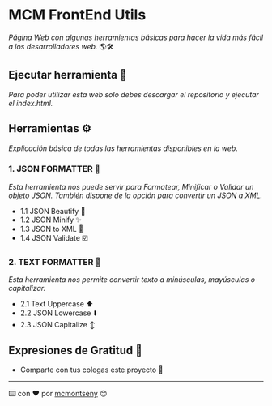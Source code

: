 # MCM FrontEnd Utils

_Página Web con algunas herramientas básicas para hacer la vida más fácil a los desarrolladores web._ 🌎🛠️

## Ejecutar herramienta 🚀

_Para poder utilizar esta web solo debes descargar el repositorio y ejecutar el index.html._

## Herramientas ⚙️

_Explicación básica de todas las herramientas disponibles en la web._

### 1. JSON FORMATTER 🔩

_Esta herramienta nos puede servir para Formatear, Minificar o Validar un objeto JSON. También dispone de la opción para convertir un JSON a XML._

* 1.1 JSON Beautify 💖
* 1.2 JSON Minify ✨
* 1.3 JSON to XML 🔮
* 1.4 JSON Validate ☑️

### 2. TEXT FORMATTER 🔩

_Esta herramienta nos permite convertir texto a minúsculas, mayúsculas o capitalizar._

* 2.1 Text Uppercase ⬆️
* 2.2 JSON Lowercase ⬇️
* 2.3 JSON Capitalize ↕️

## Expresiones de Gratitud 🎁

* Comparte con tus colegas este proyecto 📢
---
⌨️ con ❤️ por [mcmontseny](https://github.com/mcmontseny) 😊
